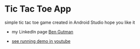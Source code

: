 # Tic Tac Toe App

simple tic tac toe game created in Android Studio 
hope you like it

* my LinkedIn page [Ben Gutman](https://www.linkedin.com/in/ben-gutman-929885200/)

* [see running demo in youtube](https://www.youtube.com/watch?v=Yevi_J4nlTg)
